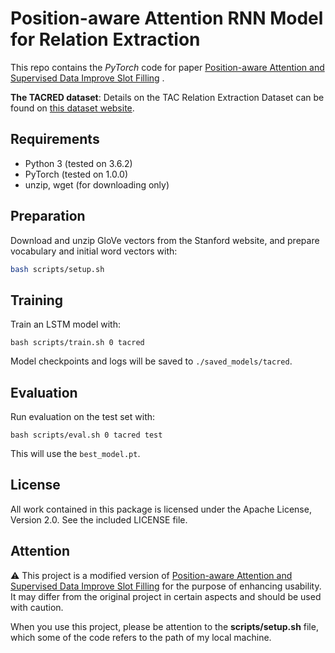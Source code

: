 Position-aware Attention RNN Model for Relation Extraction
=========================

This repo contains the *PyTorch* code for
paper [Position-aware Attention and Supervised Data Improve Slot Filling](https://nlp.stanford.edu/pubs/zhang2017tacred.pdf)
.

**The TACRED dataset**: Details on the TAC Relation Extraction Dataset can be found
on [this dataset website](https://nlp.stanford.edu/projects/tacred/).

## Requirements

- Python 3 (tested on 3.6.2)
- PyTorch (tested on 1.0.0)
- unzip, wget (for downloading only)

## Preparation

Download and unzip GloVe vectors from the Stanford website, and prepare vocabulary and initial word vectors with:

```bash
bash scripts/setup.sh
```

## Training

Train an LSTM model with:

```
bash scripts/train.sh 0 tacred
```

Model checkpoints and logs will be saved to `./saved_models/tacred`.

## Evaluation

Run evaluation on the test set with:

```
bash scripts/eval.sh 0 tacred test
```

This will use the `best_model.pt`.

## License

All work contained in this package is licensed under the Apache License, Version 2.0. See the included LICENSE file.

## Attention

⚠️ This project is a modified version
of [Position-aware Attention and Supervised Data Improve Slot Filling](https://nlp.stanford.edu/pubs/zhang2017tacred.pdf)
for the purpose of enhancing usability. It may differ from the original project in certain aspects and should be used
with caution.

When you use this project, please be attention to the **scripts/setup.sh** file, which some of the code refers to the
path of my local machine.